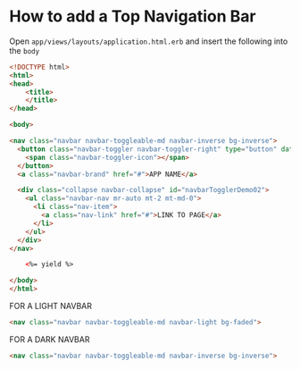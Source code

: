 # How to add a Top Navigation Bar

Open `app/views/layouts/application.html.erb` and insert the following into the `body`

```html
<!DOCTYPE html>
<html>
<head>
    <title>
    </title>
</head>

<body>

<nav class="navbar navbar-toggleable-md navbar-inverse bg-inverse">
  <button class="navbar-toggler navbar-toggler-right" type="button" data-toggle="collapse" data-target="#navbarTogglerDemo02" aria-controls="navbarTogglerDemo02" aria-expanded="false" aria-label="Toggle navigation">
    <span class="navbar-toggler-icon"></span>
  </button>
  <a class="navbar-brand" href="#">APP NAME</a>

  <div class="collapse navbar-collapse" id="navbarTogglerDemo02">
    <ul class="navbar-nav mr-auto mt-2 mt-md-0">
      <li class="nav-item">
        <a class="nav-link" href="#">LINK TO PAGE</a>
      </li>
    </ul>
  </div>
</nav>

    <%= yield %>

</body>
</html>
```

FOR A LIGHT NAVBAR
```html 
<nav class="navbar navbar-toggleable-md navbar-light bg-faded">
``` 

FOR A DARK NAVBAR
```html
<nav class="navbar navbar-toggleable-md navbar-inverse bg-inverse">
```
